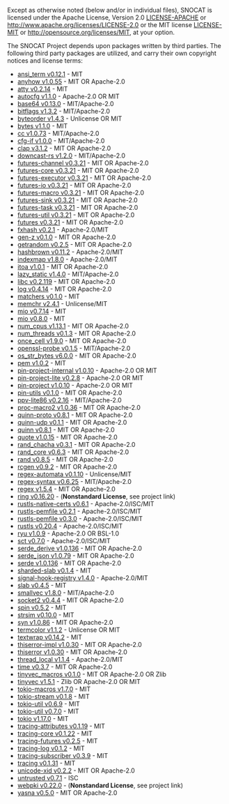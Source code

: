 Except as otherwise noted (below and/or in individual files), SNOCAT is
licensed under the Apache License, Version 2.0 [LICENSE-APACHE](LICENSE-APACHE) or
http://www.apache.org/licenses/LICENSE-2.0 or the MIT license
[LICENSE-MIT](LICENSE-MIT) or http://opensource.org/licenses/MIT, at your option.


The SNOCAT Project depends upon packages written by third parties.
The following third party packages are utilized, and carry
their own copyright notices and license terms:


* [ansi_term v0.12.1](https://github.com/ogham/rust-ansi-term) - MIT
* [anyhow v1.0.55](https://github.com/dtolnay/anyhow) - MIT OR Apache-2.0
* [atty v0.2.14](https://github.com/softprops/atty) - MIT
* [autocfg v1.1.0](https://github.com/cuviper/autocfg) - Apache-2.0 OR MIT
* [base64 v0.13.0](https://github.com/marshallpierce/rust-base64) - MIT/Apache-2.0
* [bitflags v1.3.2](https://github.com/bitflags/bitflags) - MIT/Apache-2.0
* [byteorder v1.4.3](https://github.com/BurntSushi/byteorder) - Unlicense OR MIT
* [bytes v1.1.0](https://github.com/tokio-rs/bytes) - MIT
* [cc v1.0.73](https://github.com/alexcrichton/cc-rs) - MIT/Apache-2.0
* [cfg-if v1.0.0](https://github.com/alexcrichton/cfg-if) - MIT/Apache-2.0
* [clap v3.1.2](https://github.com/clap-rs/clap) - MIT OR Apache-2.0
* [downcast-rs v1.2.0](https://github.com/marcianx/downcast-rs) - MIT/Apache-2.0
* [futures-channel v0.3.21](https://github.com/rust-lang/futures-rs) - MIT OR Apache-2.0
* [futures-core v0.3.21](https://github.com/rust-lang/futures-rs) - MIT OR Apache-2.0
* [futures-executor v0.3.21](https://github.com/rust-lang/futures-rs) - MIT OR Apache-2.0
* [futures-io v0.3.21](https://github.com/rust-lang/futures-rs) - MIT OR Apache-2.0
* [futures-macro v0.3.21](https://github.com/rust-lang/futures-rs) - MIT OR Apache-2.0
* [futures-sink v0.3.21](https://github.com/rust-lang/futures-rs) - MIT OR Apache-2.0
* [futures-task v0.3.21](https://github.com/rust-lang/futures-rs) - MIT OR Apache-2.0
* [futures-util v0.3.21](https://github.com/rust-lang/futures-rs) - MIT OR Apache-2.0
* [futures v0.3.21](https://github.com/rust-lang/futures-rs) - MIT OR Apache-2.0
* [fxhash v0.2.1](https://github.com/cbreeden/fxhash) - Apache-2.0/MIT
* [gen-z v0.1.0](https://github.com/Dessix/gen-z-rs) - MIT OR Apache-2.0
* [getrandom v0.2.5](https://github.com/rust-random/getrandom) - MIT OR Apache-2.0
* [hashbrown v0.11.2](https://github.com/rust-lang/hashbrown) - Apache-2.0/MIT
* [indexmap v1.8.0](https://github.com/bluss/indexmap) - Apache-2.0/MIT
* [itoa v1.0.1](https://github.com/dtolnay/itoa) - MIT OR Apache-2.0
* [lazy_static v1.4.0](https://github.com/rust-lang-nursery/lazy-static.rs) - MIT/Apache-2.0
* [libc v0.2.119](https://github.com/rust-lang/libc) - MIT OR Apache-2.0
* [log v0.4.14](https://github.com/rust-lang/log) - MIT OR Apache-2.0
* [matchers v0.1.0](https://github.com/hawkw/matchers) - MIT
* [memchr v2.4.1](https://github.com/BurntSushi/memchr) - Unlicense/MIT
* [mio v0.7.14](https://github.com/tokio-rs/mio) - MIT
* [mio v0.8.0](https://github.com/tokio-rs/mio) - MIT
* [num_cpus v1.13.1](https://github.com/seanmonstar/num_cpus) - MIT OR Apache-2.0
* [num_threads v0.1.3](https://github.com/jhpratt/num_threads) - MIT OR Apache-2.0
* [once_cell v1.9.0](https://github.com/matklad/once_cell) - MIT OR Apache-2.0
* [openssl-probe v0.1.5](https://github.com/alexcrichton/openssl-probe) - MIT/Apache-2.0
* [os_str_bytes v6.0.0](https://github.com/dylni/os_str_bytes) - MIT OR Apache-2.0
* [pem v1.0.2](https://github.com/jcreekmore/pem-rs.git) - MIT
* [pin-project-internal v1.0.10](https://github.com/taiki-e/pin-project) - Apache-2.0 OR MIT
* [pin-project-lite v0.2.8](https://github.com/taiki-e/pin-project-lite) - Apache-2.0 OR MIT
* [pin-project v1.0.10](https://github.com/taiki-e/pin-project) - Apache-2.0 OR MIT
* [pin-utils v0.1.0](https://github.com/rust-lang-nursery/pin-utils) - MIT OR Apache-2.0
* [ppv-lite86 v0.2.16](https://github.com/cryptocorrosion/cryptocorrosion) - MIT/Apache-2.0
* [proc-macro2 v1.0.36](https://github.com/dtolnay/proc-macro2) - MIT OR Apache-2.0
* [quinn-proto v0.8.1](https://github.com/quinn-rs/quinn) - MIT OR Apache-2.0
* [quinn-udp v0.1.1](https://github.com/quinn-rs/quinn) - MIT OR Apache-2.0
* [quinn v0.8.1](https://github.com/quinn-rs/quinn) - MIT OR Apache-2.0
* [quote v1.0.15](https://github.com/dtolnay/quote) - MIT OR Apache-2.0
* [rand_chacha v0.3.1](https://github.com/rust-random/rand) - MIT OR Apache-2.0
* [rand_core v0.6.3](https://github.com/rust-random/rand) - MIT OR Apache-2.0
* [rand v0.8.5](https://github.com/rust-random/rand) - MIT OR Apache-2.0
* [rcgen v0.9.2](https://github.com/est31/rcgen) - MIT OR Apache-2.0
* [regex-automata v0.1.10](https://github.com/BurntSushi/regex-automata) - Unlicense/MIT
* [regex-syntax v0.6.25](https://github.com/rust-lang/regex) - MIT/Apache-2.0
* [regex v1.5.4](https://github.com/rust-lang/regex) - MIT OR Apache-2.0
* [ring v0.16.20](https://github.com/briansmith/ring) - (**Nonstandard License**, see project link)
* [rustls-native-certs v0.6.1](https://github.com/ctz/rustls-native-certs) - Apache-2.0/ISC/MIT
* [rustls-pemfile v0.2.1](https://github.com/rustls/pemfile) - Apache-2.0/ISC/MIT
* [rustls-pemfile v0.3.0](https://github.com/rustls/pemfile) - Apache-2.0/ISC/MIT
* [rustls v0.20.4](https://github.com/rustls/rustls) - Apache-2.0/ISC/MIT
* [ryu v1.0.9](https://github.com/dtolnay/ryu) - Apache-2.0 OR BSL-1.0
* [sct v0.7.0](https://github.com/ctz/sct.rs) - Apache-2.0/ISC/MIT
* [serde_derive v1.0.136](https://github.com/serde-rs/serde) - MIT OR Apache-2.0
* [serde_json v1.0.79](https://github.com/serde-rs/json) - MIT OR Apache-2.0
* [serde v1.0.136](https://github.com/serde-rs/serde) - MIT OR Apache-2.0
* [sharded-slab v0.1.4](https://github.com/hawkw/sharded-slab) - MIT
* [signal-hook-registry v1.4.0](https://github.com/vorner/signal-hook) - Apache-2.0/MIT
* [slab v0.4.5](https://github.com/tokio-rs/slab) - MIT
* [smallvec v1.8.0](https://github.com/servo/rust-smallvec) - MIT/Apache-2.0
* [socket2 v0.4.4](https://github.com/rust-lang/socket2) - MIT OR Apache-2.0
* [spin v0.5.2](https://github.com/mvdnes/spin-rs.git) - MIT
* [strsim v0.10.0](https://github.com/dguo/strsim-rs) - MIT
* [syn v1.0.86](https://github.com/dtolnay/syn) - MIT OR Apache-2.0
* [termcolor v1.1.2](https://github.com/BurntSushi/termcolor) - Unlicense OR MIT
* [textwrap v0.14.2](https://github.com/mgeisler/textwrap) - MIT
* [thiserror-impl v1.0.30](https://github.com/dtolnay/thiserror) - MIT OR Apache-2.0
* [thiserror v1.0.30](https://github.com/dtolnay/thiserror) - MIT OR Apache-2.0
* [thread_local v1.1.4](https://github.com/Amanieu/thread_local-rs) - Apache-2.0/MIT
* [time v0.3.7](https://github.com/time-rs/time) - MIT OR Apache-2.0
* [tinyvec_macros v0.1.0](https://github.com/Soveu/tinyvec_macros) - MIT OR Apache-2.0 OR Zlib
* [tinyvec v1.5.1](https://github.com/Lokathor/tinyvec) - Zlib OR Apache-2.0 OR MIT
* [tokio-macros v1.7.0](https://github.com/tokio-rs/tokio) - MIT
* [tokio-stream v0.1.8](https://github.com/tokio-rs/tokio) - MIT
* [tokio-util v0.6.9](https://github.com/tokio-rs/tokio) - MIT
* [tokio-util v0.7.0](https://github.com/tokio-rs/tokio) - MIT
* [tokio v1.17.0](https://github.com/tokio-rs/tokio) - MIT
* [tracing-attributes v0.1.19](https://github.com/tokio-rs/tracing) - MIT
* [tracing-core v0.1.22](https://github.com/tokio-rs/tracing) - MIT
* [tracing-futures v0.2.5](https://github.com/tokio-rs/tracing) - MIT
* [tracing-log v0.1.2](https://github.com/tokio-rs/tracing) - MIT
* [tracing-subscriber v0.3.9](https://github.com/tokio-rs/tracing) - MIT
* [tracing v0.1.31](https://github.com/tokio-rs/tracing) - MIT
* [unicode-xid v0.2.2](https://github.com/unicode-rs/unicode-xid) - MIT OR Apache-2.0
* [untrusted v0.7.1](https://github.com/briansmith/untrusted) - ISC
* [webpki v0.22.0](https://github.com/briansmith/webpki) - (**Nonstandard License**, see project link)
* [yasna v0.5.0](https://github.com/qnighy/yasna.rs) - MIT OR Apache-2.0
